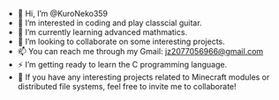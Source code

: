 - 👋 Hi, I’m @KuroNeko359
- 👀 I’m interested in coding and play classcial guitar.
- 🌱 I’m currently learning advanced mathmatics.
- 💞️ I’m looking to collaborate on some interesting projects.
- 📫 You can reach me through my Gmail: jz2077056966@gmail.com
- ⚡ I’m getting ready to learn the C programming language.
- 👋 If you have any interesting projects related to Minecraft modules or distributed file systems, feel free to invite me to collaborate!
